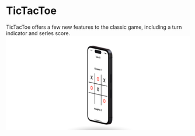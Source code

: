 # TicTacToe
TicTacToe offers a few new features to the classic game, including a turn indicator and series score.
![TicTacToe 3D Rendering](TicTacToe3D.png)
